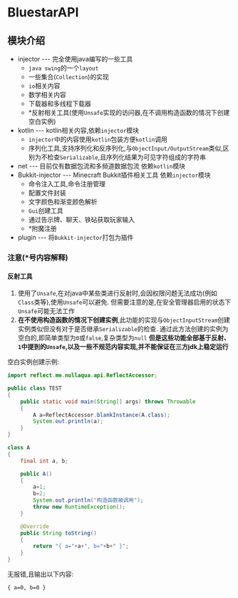 # BluestarAPI

## 模块介绍

- injector --- 完全使用java编写的一些工具
    * `java swing`的一个`layout`
    * 一些集合(`Collection`)的实现
    * `io`相关内容
    * 数学相关内容
    * 下载器和多线程下载器
    * *反射相关工具(使用`Unsafe`实现的访问器,在不调用构造函数的情况下创建空白实例)
- kotlin --- kotlin相关内容,依赖`injector`模块
    * `injector`中的内容使用`kotlin`包装方便`kotlin`调用
    * 序列化工具,支持序列化和反序列化,与`ObjectInput/OutputStream`类似,区别为不检查`Serializable`,且序列化结果为可见字符组成的字符串
- net --- 目前仅有数据包流和多频道数据包流 依赖`kotlin`模块
- Bukkit-injector --- Minecraft Bukkit插件相关工具 依赖`injector`模块
    * 命令注入工具,命令注册管理
    * 配置文件封装
    * 文字颜色和渐变颜色解析
    * `Gui`创建工具
    * 通过告示牌、聊天、铁砧获取玩家输入
    * *附魔注册
- plugin --- 将`Bukkit-injector`打包为插件

### 注意(*号内容解释)

#### 反射工具

1. 使用了`Unsafe`,在对java中某些类进行反射时,会因权限问题无法成功(例如`Class`类等),使用`Unsafe`可以避免.
   但需要注意的是,在安全管理器启用的状态下`Unsafe`可能无法工作
2. **在不使用构造函数的情况下创建实例**,此功能的实现与`ObjectInputStream`创建实例类似但没有对于是否继承`Serializable`的检查.
   通过此方法创建的实例为空白的,即简单类型为`0`或`false`,复杂类型为`null`
   **但是这些功能全部基于反射、`1`中提到的`Unsafe`,以及一些不规范内容实现,并不能保证在三方jdk上稳定运行**

空白实例创建示例:

```java
import reflect.me.nullaqua.api.ReflectAccessor;

public class TEST
{
    public static void main(String[] args) throws Throwable
    {
        A a=ReflectAccessor.blankInstance(A.class);
        System.out.println(a);
    }
}

class A
{
    final int a, b;

    public A()
    {
        a=1;
        b=2;
        System.out.println("构造函数被调用");
        throw new RuntimeException();
    }

    @Override
    public String toString()
    {
        return "{ a="+a+", b="+b+" }";
    }
}
```

无报错,且输出以下内容:

```
{ a=0, b=0 }
```